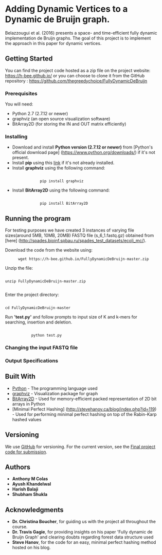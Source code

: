 # Adding Dynamic Vertices to a Dynamic de Bruijn graph.

Belazzougui et al. (2016) presents  a space- and time-efficient fully dynamic implementation de Bruijn graphs. The goal of this project is to implement the approach in this paper for dynamic vertices. 

## Getting Started

You can find the project code hosted as a zip file on the project website: https://h-bee.github.io/ or you can choose to clone it from the GitHub repository : https://github.com/thegreedychoice/FullyDynamicDeBruijn

### Prerequisites

You will need:

* Python 2.7 (2.7.12 or newer)
* graphviz (an open source visualization software)
* BitArray2D (for storing the IN and OUT matrix efficiently)

### Installing

* Download and install **Python version (2.7.12 or newer)** from [Python's official download page] (https://www.python.org/downloads/) if it's not present.
* Install **pip** using this [link](https://pip.pypa.io/en/stable/installing/) if it's not already installed.
* Install **graphviz** using the following command:
```
    
                pip install graphviz

```
* Install **BitArray2D** using the following command:
```

                pip install BitArray2D

```
## Running the program

For testing purposes we have created 3 instances of varying file sizes(around 5MB, 10MB, 20MB) FASTQ file (s_6_1.fastq.gz) obtained from [here] (http://spades.bioinf.spbau.ru/spades_test_datasets/ecoli_mc/). 

Download the code from the website using:
```
      wget https://h-bee.github.io/FullyDynamicDeBruijn-master.zip

```


Unzip the file:
```

unzip FullyDynamicDeBruijn-master.zip


```

Enter the project directory:

```

cd FullyDynamicDeBruijn-master

```

Run **'test.py'** and follow prompts to input size of K and k-mers for searching, insertion and deletion.
```

            python test.py
```


### Changing the input FASTQ file

### Output Specifications




## Built With

* [Python](https://www.python.org/doc/) - The programming language used
* [graphviz](https://www.graphviz.org/documentation/) - Visualization package for graph
* [BitArray2D](https://pypi.python.org/pypi/BitArray2D/2.1) - Used for memory-efficient packed representation of 2D bit arrays in Python
* [Minimal Perfect Hashing] (http://stevehanov.ca/blog/index.php?id=119) - Used for performing minimal perfect hashing on top of the Rabin-Karp hashed values

## Versioning

We use [GitHub](https://github.com/) for versioning. For the current version, see the [Final project code for submission](https://github.com/thegreedychoice/FullyDynamicDeBruijn/tree/v1.0). 

## Authors

* **Anthony M Colas**
* **Ayush Khandelwal** 
* **Harish Balaji**
* **Shubham Shukla**

## Acknowledgments

* **Dr. Christina Boucher**, for guiding us with the project all throughout the course.
* **Dr. Travis Gagie**, for providing insights on his paper 'Fully dynamic de Bruijn Graph' and clearing doubts regarding forest data structure used  
* **Steve Hanov**, for the code for an easy, minimal perfect hashing method hosted on his blog. 

